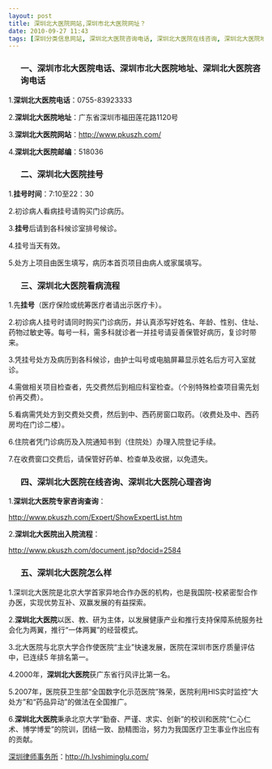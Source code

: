 ```yaml
---
layout: post
title: 深圳北大医院网站,深圳市北大医院网址？
date: 2010-09-27 11:43
tags: [深圳分类信息网站, 深圳北大医院咨询电话, 深圳北大医院在线咨询, 深圳北大医院地址, 深圳北大医院心理咨询, 深圳北大医院怎么样, 深圳北大医院挂号, 深圳北大医院电话, 深圳医院, 深圳市北大医院地址, 深圳市北大医院电话]
---
```

<ol>
<h3>一、深圳市北大医院电话、深圳市北大医院地址、深圳北大医院咨询电话</h3>
</ol>
1.<strong>深圳北大医院电话</strong>：0755-83923333

2.<strong>深圳北大医院地址</strong>：广东省深圳市福田莲花路1120号

3.<strong>深圳北大医院网站</strong>：<a href="http://www.pkuszh.com/" target="_blank">http://www.pkuszh.com/</a>

4.<strong>深圳北大医院邮编</strong>：518036
<ol>
<h3>二、深圳北大医院挂号</h3>
</ol>
1.<strong>挂号时间</strong>：7:10至22：30

2.初诊病人看病挂号请购买门诊病历。

3.<strong>挂号</strong>后请到各科候诊室排号候诊。

4.挂号当天有效。

5.处方上项目由医生填写，病历本首页项目由病人或家属填写。
<ol>
<h3>三、深圳北大医院看病流程</h3>
</ol>
1.先<strong>挂号</strong>（医疗保险或统筹医疗者请出示医疗卡）。

2.初诊病人挂号时请同时购买门诊病历，并认真添写好姓名、年龄、性别、住址、药物过敏史等。每号一科，需多科就诊者一并挂号请妥善保管好病历，复诊时带来。

3.凭挂号处方及病历到各科候诊，由护士叫号或电脑屏幕显示姓名后方可入室就诊。

4.需做相关项目检查者，先交费然后到相应科室检查。（个别特殊检查项目需先划价再交费）。

5.看病需凭处方到交费处交费，然后到中、西药房窗口取药。（收费处及中、西药房均在门诊二楼）。

6.住院者凭门诊病历及入院通知书到（住院处）办理入院登记手续。

7.在收费窗口交费后，请保管好药单、检查单及收据，以免遗失。
<ol>
<h3>四、深圳北大医院在线咨询、深圳北大医院心理咨询</h3>
</ol>
1.<strong>深圳北大医院专家咨询查询</strong>：

<a href="http://www.pkuszh.com/Expert/ShowExpertList.htm" target="_blank">http://www.pkuszh.com/Expert/ShowExpertList.htm</a>

2.<strong>深圳北大医院出入院流程</strong>：

<a href="http://www.pkuszh.com/document.jsp?docid=2584" target="_blank">http://www.pkuszh.com/document.jsp?docid=2584</a>
<ol>
<h3>五、深圳北大医院怎么样</h3>
</ol>
1.深圳北大医院是北京大学首家异地合作办医的机构，也是我国院-校紧密型合作办医，实现优势互补、双赢发展的有益探索。

2.<strong>深圳北大医院</strong>以医、教、研为主体，以发展健康产业和推行支持保障系统服务社会化为两翼，推行“一体两翼”的经营模式。

3.北大医院与北京大学合作使医院“主业”快速发展，医院在深圳市医疗质量评估中，已连续5 年排名第一。

4.2000年，<strong>深圳北大医院</strong>获广东省行风评比第一名。

5.2007年，医院获卫生部“全国数字化示范医院”殊荣，医院利用HIS实时监控“大处方”和“药品异动”的做法在全国推广。

6.<strong>深圳北大医院</strong>秉承北京大学“勤奋、严谨、求实、创新”的校训和医院“仁心仁术、博学博爱”的院训，团结一致、励精图治，努力为我国医疗卫生事业作出应有的贡献。

<a href="http://h.lvshiminglu.com/">深圳律师事务所</a>：<a href="http://h.lvshiminglu.com/">http://h.lvshiminglu.com/</a>

